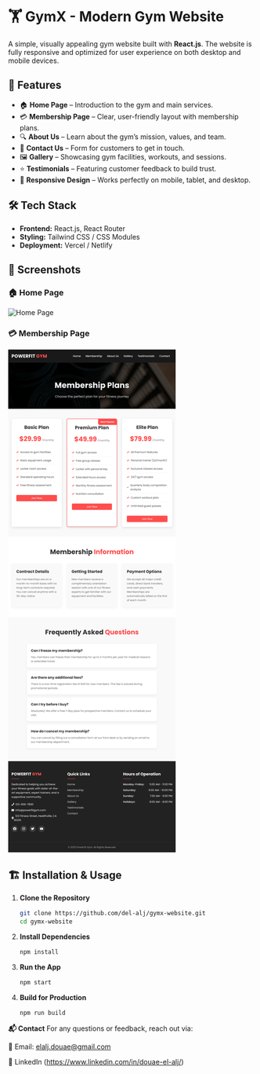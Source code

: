 # 🏋️ GymX - Modern Gym Website

A simple, visually appealing gym website built with **React.js**. The website is fully responsive and optimized for user experience on both desktop and mobile devices.

## 🚀 Features
- 🏠 **Home Page** – Introduction to the gym and main services.
- 💳 **Membership Page** – Clear, user-friendly layout with membership plans.
- 🔍 **About Us** – Learn about the gym’s mission, values, and team.
- 📩 **Contact Us** – Form for customers to get in touch.
- 🖼️ **Gallery** – Showcasing gym facilities, workouts, and sessions.
- ⭐ **Testimonials** – Featuring customer feedback to build trust.
- 📱 **Responsive Design** – Works perfectly on mobile, tablet, and desktop.

## 🛠️ Tech Stack
- **Frontend:** React.js, React Router
- **Styling:** Tailwind CSS / CSS Modules
- **Deployment:** Vercel / Netlify

## 📸 Screenshots
### 🏠 Home Page  
![Home Page](./public/assets/images/gym-1.png)

### 💳 Membership Page  
![Membership Page](./public/assets/images/gym-2.png)

## 🏗️ Installation & Usage

1. **Clone the Repository**
   ```sh
   git clone https://github.com/del-alj/gymx-website.git
   cd gymx-website

2. **Install Dependencies**

    ```sh
    npm install

3. **Run the App**

    ```sh
    npm start

4. **Build for Production**

    ```sh
    npm run build

**📬 Contact**
For any questions or feedback, reach out via:

📧 Email: elalj.douae@gmail.com

🔗 LinkedIn (https://www.linkedin.com/in/douae-el-alj/)